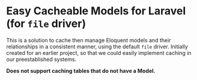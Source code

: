 # Easy Cacheable Models for Laravel (for ```file``` driver)

This is a solution to cache then manage Eloquent models and their relationships in a consistent manner, using the default ```file``` driver.
Initially created for an earlier project, so that we could easily implement caching in our preestablished systems.

**Does not support caching tables that do not have a Model.**